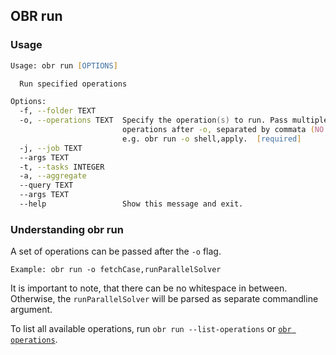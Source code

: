 ## OBR run

### Usage
```zsh
Usage: obr run [OPTIONS]

  Run specified operations

Options:
  -f, --folder TEXT
  -o, --operations TEXT  Specify the operation(s) to run. Pass multiple
                         operations after -o, separated by commata (NO space),
                         e.g. obr run -o shell,apply.  [required]
  -j, --job TEXT
  --args TEXT
  -t, --tasks INTEGER
  -a, --aggregate
  --query TEXT
  --args TEXT
  --help                 Show this message and exit.
```

### Understanding obr run

A set of operations can be passed after the `-o` flag. 

```Example: obr run -o fetchCase,runParallelSolver```

It is important to note, that there can be no whitespace in between. Otherwise, 
the `runParallelSolver` will be parsed as separate commandline argument.

To list all available operations, run `obr run --list-operations` or [`obr operations`](#obr-operations).